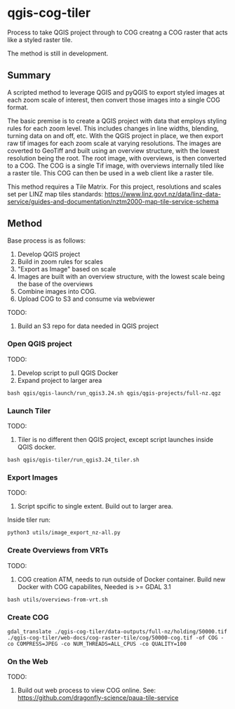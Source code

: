 # qgis-cog-tiler

Process to take QGIS project through to COG creatng a COG raster that acts like a styled raster tile.

The method is still in development. 

## Summary

A scripted method to leverage QGIS and pyQGIS to export styled images at each zoom scale of interest, then convert those images into a single COG format. 

The basic premise is to create a QGIS project with data that employs styling rules for each zoom level. This includes changes in line widths, blending, turning data on and off, etc.  With the QGIS project in place, we then export raw tif images for each zoom scale at varying resolutions.  The images are coverted to GeoTiff and built using an overview structure, with the lowest resolution being the root. The root image, with overviews, is then converted to a COG.  The COG is a single Tif image, with overviews internally tiled like a raster tile. This COG can then be used in a web client like a raster tile.

This method requires a Tile Matrix. For this project, resolutions and scales set per LINZ map tiles standards: https://www.linz.govt.nz/data/linz-data-service/guides-and-documentation/nztm2000-map-tile-service-schema 

## Method
Base process is as follows:

1. Develop QGIS project
2. Build in zoom rules for scales
3. "Export as Image" based on scale
4. Images are built with an overview structure, with the lowest scale being the base of the overviews
5. Combine images into COG.
6. Upload COG to S3 and consume via webviewer

TODO:
1. Build an S3 repo for data needed in QGIS project

### Open QGIS project
TODO:
1. Develop script to pull QGIS Docker
2. Expand project to larger area

```
bash qgis/qgis-launch/run_qgis3.24.sh qgis/qgis-projects/full-nz.qgz
```

### Launch Tiler
TODO:
1. Tiler is no different then QGIS project, except script launches inside QGIS docker.

```
bash qgis/qgis-tiler/run_qgis3.24_tiler.sh
```

### Export Images
TODO:
1. Script spcific to single extent. Build out to larger area.

Inside tiler run:

```
python3 utils/image_export_nz-all.py
```

### Create Overviews from VRTs
TODO:
1. COG creation ATM, needs to run outside of Docker container. Build new Docker with COG capabilites, Needed is >= GDAL 3.1

```
bash utils/overviews-from-vrt.sh
```

### Create COG

```
gdal_translate ./qgis-cog-tiler/data-outputs/full-nz/holding/50000.tif ./qgis-cog-tiler/web-docs/cog-raster-tile/cog/50000-cog.tif -of COG -co COMPRESS=JPEG -co NUM_THREADS=ALL_CPUS -co QUALITY=100
```

### On the Web
TODO:
1. Build out web process to view COG online. See: https://github.com/dragonfly-science/paua-tile-service